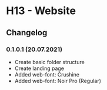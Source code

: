 # H13 - Website
## Changelog
### 0.1.0.1 (20.07.2021)
- Create basic folder structure
- Create landing page
- Added web-font: Crushine
- Added web-font: Noir Pro (Regular)